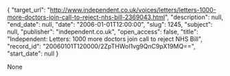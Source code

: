 {
  "target_url": "http://www.independent.co.uk/voices/letters/letters-1000-more-doctors-join-call-to-reject-nhs-bill-2369043.html", 
  "description": null, 
  "end_date": null, 
  "date": "2006-01-01T12:00:00", 
  "slug": 1245, 
  "subject": null, 
  "publisher": "independent.co.uk", 
  "open_access": false, 
  "title": "Independent: Letters: 1000 more doctors join call to reject NHS Bill", 
  "record_id": "20060101T120000/2ZpTHWoI1vg9QnC9pX19MQ==", 
  "start_date": null
}

None